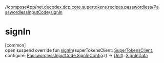 //[composeApp](../../../index.md)/[net.decodex.dcp.core.supertokens.recipes.passwordless](../index.md)/[PasswordlessInputCode](index.md)/[signIn](sign-in.md)

# signIn

[common]\
open suspend override fun [signIn](sign-in.md)(superTokensClient: [SuperTokensClient](../../net.decodex.dcp.core.supertokens/-super-tokens-client/index.md), configure: [PasswordlessInputCode.SignInConfig](-sign-in-config/index.md).() -&gt; [Unit](https://kotlinlang.org/api/latest/jvm/stdlib/kotlin/-unit/index.html)): [SignInData](../../net.decodex.dcp.core.supertokens.models/-sign-in-data/index.md)
